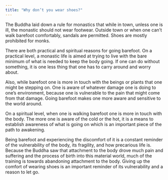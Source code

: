 ```yaml
---
title: "Why don’t you wear shoes?"
---
```


The Buddha laid down a rule for monastics that while in town, unless one is ill, the monastic should not wear footwear. Outside town or when one can’t walk barefoot comfortably, sandals are permitted. Shoes are mostly prohibited for monks.

There are both practical and spiritual reasons for going barefoot. On a practical level, a monastic life is aimed at trying to live with the bare minimum of what is needed to keep the body going. If one can do without something, it is one less thing that one has to carry around and worry about.

Also, while barefoot one is more in touch with the beings or plants that one might be stepping on. One is aware of whatever damage one is doing to one’s environment, because one is vulnerable to the pain that might come from that damage. Going barefoot makes one more aware and sensitive to the world around.

On a spiritual level, when one is walking barefoot one is more in touch with the body. The more one is aware of the cold or the hot, it is a means to establish awareness of what is going on which is an important piece of the path to awakening.

Being barefoot and experiencing the discomfort of it is a constant reminder of the vulnerability of the body, its fragility, and how precarious life is. Because the Buddha saw that attachment to the body drove much pain and suffering and the process of birth into this material world, much of the training is towards abandoning attachment to the body. Giving up the comfort of wearing shoes is an important reminder of its vulnerability and a reason to let go.
